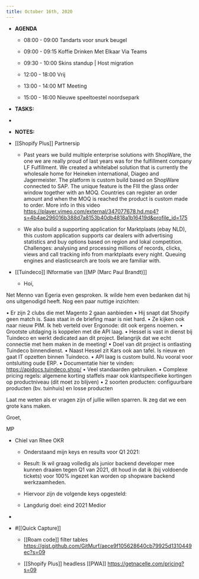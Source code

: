 ```yaml
---
title: October 16th, 2020
---
```


- **AGENDA**
	 - 08:00 - 09:00 Tandarts voor snurk beugel

	 - 09:00 - 09:15 Koffie Drinken Met Elkaar Via Teams

	 - 09:30 - 10:00 Skins standup | Host migration

	 - 12:00 - 18:00 Vrij

	 - 13:00 - 14:00 MT Meeting

	 - 15:00 - 16:00 Nieuwe speeltoestel noordsepark

- **TASKS:**

- 

- **NOTES:**

- [[Shopify Plus]] Partnersip
	 - Past years we build multiple enterprise solutions with ShopWare, the one we are really proud of last years was for the fulfillment company LF Fulfillment. We created a whitelabel solution that is currently the wholesale home for Heineken international, Diageo and Jagermeister. The platform is custom build based on ShopWare connected to SAP. The unique feature is the FIll the glass order window together with an MOQ. Countries can register an order amount and when the MOQ is reached the product is custom made to order. More info in this video https://player.vimeo.com/external/347077678.hd.mp4?s=4b4ae296016b388d7a8153b40db4818a1b16419d&profile_id=175

	 - We also build a supporting application for Marktplaats (ebay NLD), this custom application supports car dealers with advertising statistics and buy options based on region and lokal competition.  Challenges: analysing and processing millions of records, clicks, views and call tracking info from marktplaats every night. Queuing engines and elasticsearch are tools we are familiar with. 

- [[Tuindeco]] INformatie van [[MP (Marc Paul Brandt)]]
	 - Hoi,

Net Menno van Egeria even gesproken. Ik wilde hem even bedanken dat hij ons uitgenodigd heeft. Nog een paar nuttige inzichten: 

•	Er zijn 2 clubs die met Magento 2 gaan aanbieden
•	Hij snapt dat Shopify geen match is. Saas staat in de briefing maar is niet hard. 
•	Ze kijken ook naar nieuw PIM. Ik heb verteld over Ergonode: dit ook ergens noemen.
•	Grootste uitdaging is koppelen met die API laag. 
•	Hessel is vast in dienst bij Tuindeco en werkt dedicated aan dit project. Belangrijk dat we echt connectie met hem maken in de meeting!
•	Doel van dit project is ontlasting Tuindeco binnendienst. 
•	Naast Hessel zit Kars ook aan tafel. Is nieuw en gaat IT opzetten binnen Tuindeco. 
•	API laag is custom build. Nu vooral voor ontsluiting oude ERP. 
•	Documentatie hier te vinden: https://apidocs.tuindeco.shop/
•	Veel standaarden gebruiken. 
•	Complexe pricing regels: algemene korting staffels maar ook klantspecifieke kortingen op productniveau (dit moet zo blijven)
•	2 soorten producten: configuurbare producten (bv. tuinhuis) en losse producten

Laat me weten als er vragen zijn of jullie willen sparren. Ik zeg dat we een grote kans maken. 


Groet,

MP


- Chiel van Rhee OKR 
	 - Onderstaand mijn keys en results voor Q1 2021:

	 - Result: Ik wil graag volledig als junior backend developer
mee kunnen draaien tegen Q1 van 2021, dit houd in dat ik (bij voldoende
tickets) voor 100% ingezet kan worden op shopware backend werkzaamheden.

	 - Hiervoor zijn de volgende keys opgesteld:

	 - Langdurig doel: eind 2021 Medior

- 

- #[[Quick Capture]]
	 - [[Roam code]] filter tables https://gist.github.com/GitMurf/aece9f105628640cb79925d1310449ec?s=09



	 - [[Shopify Plus]] headless [[PWA]]  https://getnacelle.com/pricing?s=09


